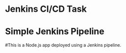 # Jenkins CI/CD Task
# Simple Jenkins Pipeline
#This is a Node.js app deployed using a Jenkins pipeline.
